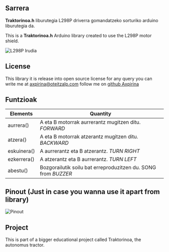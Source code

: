 ## Sarrera


**Traktorinoa.h** liburutegia L298P driverra gomandatzeko sorturiko arduino liburutegia da. 

This is a **Traktorinoa.h** Arduino library created to use the L298P motor shield.


![L298P Irudia](https://github.com/axpirina/Traktorinoa/blob/main/L298P.png "L298P")

## License

This library it is release into open source license for any query you can write me at axpirina@oteitzalp.com
 follow me on [github Axpirina ](https://www.github.com/axpirina )
 

## Funtzioak 
|Elements| Quantity | 
|---|---|
| aurrera()| A eta B motorrak aurrerantz mugitzen ditu. *FORWARD* | 
| atzera()| A eta B motorrak atzerantz mugitzen ditu. *BACKWARD* | 
| eskuinera()| A aurrerantz eta B atzerantz. *TURN RIGHT* | 
| ezkerrera()| A atzerantz eta B aurrerantz. *TURN LEFT* | 
| abestu()| Bozgorailutik soilu bat erreproduzitzen du. SONG from *BUZZER* | 


## Pinout (Just in case you wanna use it apart from library)

![Pinout](https://github.com/axpirina/Traktorinoa/blob/main/Pinout.png "Pinout")


  
## Project

This is part of a bigger educational project called Traktorinoa, the autonomus tractor. 
